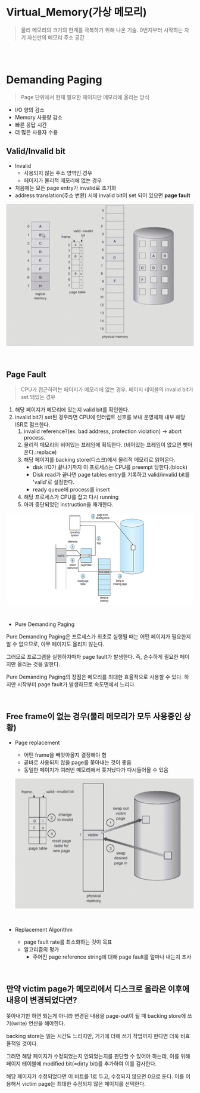 # Virtual_Memory(가상 메모리)
> 물리 메모리의 크기의 한계를 극복하기 위해 나온 기술. 0번지부터 시작하는 자기 자신만의 메모리 주소 공간 

<br><br>

# Demanding Paging
> Page 단위에서 현재 필요한 페이지만 메모리에 올리는 방식

- I/O 양의 감소
- Memory 사용량 감소
- 빠른 응답 시간
- 더 많은 사용자 수용

## Valid/Invalid bit
- Invalid
    - 사용되지 않는 주소 영역인 경우
    - 페이지가 물리적 메모리에 없는 경우
- 처음에는 모든 page entry가 invalid로 초기화
- address translation(주소 변환) 시에 invalid bit이 set 되어 있으면 __page fault__

![memory](../../OS/img/Virtual_Memory1/memory.png)

<br>

## Page Fault
> CPU가 접근하려는 페이지가 메모리에 없는 경우. 페이지 테이블의 invalid bit가 set 돼있는 경우

1. 해당 페이지가 메모리에 있는지 valid bit를 확인한다.
2. invalid bit가 set된 경우라면 CPU에 인터럽트 신호를 보내 운영체제 내부 해당 ISR로 점프한다.
    1. invalid reference?(ex. bad address, protection violation) -> abort process.
    2. 물리적 메모리의 비어있는 프레임에 획득한다. (비어있는 프레임이 없으면 뺏어온다.:replace)
    3. 해당 페이지를 backing store(디스크)에서 물리적 메모리로 읽어온다.
        - disk I/O가 끝나기까지 이 프로세스는 CPU를 preempt 당한다.(block)
        - Disk read가 끝나면 page tables entry를 기록하고 valid/invalid bit를 'valid'로 설정한다.
        - ready queue에 process를 insert
    4. 해당 프로세스가 CPU를 잡고 다시 running
    5. 아까 중단되었던 instruction을 재개한다.


![pageFault](../../OS/img/Virtual_Memory1/pageFault.png)

<br>

- Pure Demanding Paging

Pure Demanding Paging은 프로세스가 최초로 실행될 때는 어떤 페이지가 필요한지 알 수 없으므로, 아무 페이지도 올리지 않는다. 

그러므로 프로그램을 실행하자마자 page fault가 발생한다. 즉, 순수하게 필요한 페이지만 올리는 것을 말한다. 

Pure Demanding Paging의 장점은 메모리를 최대한 효율적으로 사용할 수 있다. 하지만 시작부터 page fault가 발생하므로 속도면에서 느리다.

<br>

## Free frame이 없는 경우(물리 메모리가 모두 사용중인 상황)

- Page replacement

    - 어떤 frame을 빼앗아올지 결정해야 함
    - 곧바로 사용되지 않을 page를 쫒아내는 것이 좋음
    - 동일한 페이지가 여러번 메모리에서 쫒겨났다가 다시들어올 수 있음

    ![replacement](../../OS/img/Virtual_Memory1/replacement.png)

    <br>

- Replacement Algorithm

    - page fault rate를 최소화하는 것이 목표
    - 알고리즘의 평가
        - 주어진 page reference string에 대해 page fault를 얼마나 내는지 조사

<br>

## 만약 victim page가 메모리에서 디스크로 올라온 이후에 내용이 변경되었다면?

쫒아내기만 하면 되는게 아니라 변경된 내용을 page-out이 될 때 backing store에 쓰기(write) 연산을 해야한다.

backing store는 읽는 시간도 느리지만, 거기에 더해 쓰기 작업까지 한다면 더욱 비효율적일 것이다.

그러면 해당 페이지가 수정되었는지 안되었는지를 판단할 수 있어야 하는데, 이를 위해 페이지 테이블에 modified bit(=dirty bit)를 추가하여 이를 검사한다.

해당 페이지가 수정되었다면 이 비트를 1로 두고, 수정되지 않으면 0으로 둔다. 이를 이용해서 victim page는 최대한 수정되지 않은 페이지를 선택한다.
